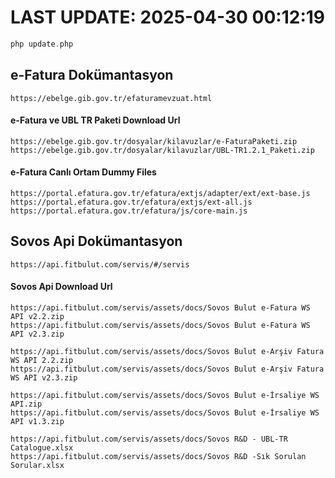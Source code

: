 # LAST UPDATE: 2025-04-30 00:12:19

```php
php update.php
```

## e-Fatura Dokümantasyon
```
https://ebelge.gib.gov.tr/efaturamevzuat.html
```

#### e-Fatura ve UBL TR Paketi Download Url
```
https://ebelge.gib.gov.tr/dosyalar/kilavuzlar/e-FaturaPaketi.zip
https://ebelge.gib.gov.tr/dosyalar/kilavuzlar/UBL-TR1.2.1_Paketi.zip
```

#### e-Fatura Canlı Ortam Dummy Files
```
https://portal.efatura.gov.tr/efatura/extjs/adapter/ext/ext-base.js
https://portal.efatura.gov.tr/efatura/extjs/ext-all.js
https://portal.efatura.gov.tr/efatura/js/core-main.js
```
## Sovos Api Dokümantasyon
```
https://api.fitbulut.com/servis/#/servis
```

#### Sovos Api Download Url
```
https://api.fitbulut.com/servis/assets/docs/Sovos Bulut e-Fatura WS API v2.2.zip
https://api.fitbulut.com/servis/assets/docs/Sovos Bulut e-Fatura WS API v2.3.zip

https://api.fitbulut.com/servis/assets/docs/Sovos Bulut e-Arşiv Fatura WS API 2.2.zip
https://api.fitbulut.com/servis/assets/docs/Sovos Bulut e-Arşiv Fatura WS API v2.3.zip

https://api.fitbulut.com/servis/assets/docs/Sovos Bulut e-İrsaliye WS API.zip
https://api.fitbulut.com/servis/assets/docs/Sovos Bulut e-İrsaliye WS API v1.3.zip

https://api.fitbulut.com/servis/assets/docs/Sovos R&D - UBL-TR Catalogue.xlsx
https://api.fitbulut.com/servis/assets/docs/Sovos R&D -Sık Sorulan Sorular.xlsx
```
